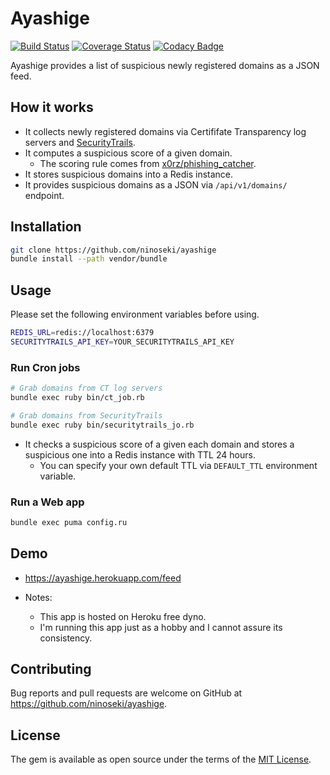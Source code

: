 # Ayashige

[![Build Status](https://travis-ci.org/ninoseki/ayashige.svg?branch=master)](https://travis-ci.org/ninoseki/ayashige)
[![Coverage Status](https://coveralls.io/repos/github/ninoseki/ayashige/badge.svg?branch=master)](https://coveralls.io/github/ninoseki/ayashige?branch=master)
[![Codacy Badge](https://api.codacy.com/project/badge/Grade/249304b2af7c4a69ae5233ee93188c48)](https://www.codacy.com/app/ninoseki/ayashige)

Ayashige provides a list of suspicious newly registered domains as a JSON feed.

## How it works

- It collects newly registered domains via Certififate Transparency log servers and [SecurityTrails](https://securitytrails.com/).
- It computes a suspicious score of a given domain.
  - The scoring rule comes from [x0rz/phishing_catcher](https://github.com/x0rz/phishing_catcher).
- It stores suspicious domains into a Redis instance.
- It provides suspicious domains as a JSON via `/api/v1/domains/` endpoint.

## Installation

```sh
git clone https://github.com/ninoseki/ayashige
bundle install --path vendor/bundle
```

## Usage

Please set the following environment variables before using.

```sh
REDIS_URL=redis://localhost:6379
SECURITYTRAILS_API_KEY=YOUR_SECURITYTRAILS_API_KEY
```

### Run Cron jobs

```sh
# Grab domains from CT log servers
bundle exec ruby bin/ct_job.rb

# Grab domains from SecurityTrails
bundle exec ruby bin/securitytrails_jo.rb
```

- It checks a suspicious score of a given each domain and stores a suspicious one into a Redis instance with TTL 24 hours.
  - You can specify your own default TTL via `DEFAULT_TTL` environment variable.

### Run a Web app

```sh
bundle exec puma config.ru
```

## Demo

- https://ayashige.herokuapp.com/feed

- Notes:
  - This app is hosted on Heroku free dyno.
  - I'm running this app just as a hobby and I cannot assure its consistency.

## Contributing

Bug reports and pull requests are welcome on GitHub at https://github.com/ninoseki/ayashige.

## License

The gem is available as open source under the terms of the [MIT License](https://opensource.org/licenses/MIT).
